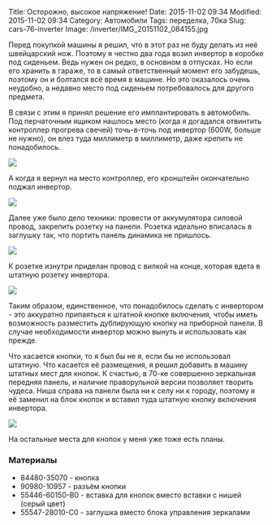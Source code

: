Title: Осторожно, высокое напряжение!
Date: 2015-11-02 09:34
Modified: 2015-11-02 09:34
Category: Автомобили
Tags: переделка, 70ка
Slug: cars-76-inverter
Image: /inverter/IMG_20151102_084155.jpg

Перед покупкой машины я решил, что в этот раз не буду делать из неё швейцарский нож. Поэтому я честно два года возил инвертор в коробке под сиденьем. Ведь нужен он редко, в основном в отпусках. Но если его хранить в гараже, то в самый ответственный момент его забудешь, поэтому он и болтался всё время в машине. Но это оказалось очень неудобно, а недавно место под сиденьем потребовалось для другого предмета.

В связи с этим я принял решение его имплантировать в автомобиль. Под перчаточным ящиком нашлось место (когда я догадался отвинтить контроллер прогрева свечей) точь-в-точь под инвертор (600W, больше не нужно), он влез туда миллиметр в миллиметр, даже крепить не понадобилось.

<!-- PELICAN_END_SUMMARY -->

![]({attach}inverter/IMG_20151017_130613.jpg)

А когда я вернул на место контроллер, его кронштейн окончательно поджал инвертор.

![]({attach}inverter/IMG_20151024_145359.jpg)

Далее уже было дело техники: провести от аккумулятора силовой провод, закрепить розетку на панели. Розетка идеально вписалась в заглушку так, что портить панель динамика не пришлось.

![]({attach}inverter/IMG_20151102_084133.jpg)

К розетке изнутри приделан провод с вилкой на конце, которая вдета в штатную розетку инвертора.

![]({attach}inverter/IMG_20151102_084112.jpg)

Таким образом, единственное, что понадобилось сделать с инвертором - это аккуратно припаяться к штатной кнопке включения, чтобы иметь возможность разместить дублирующую кнопку на приборной панели. В случае необходимости инвертор можно вынуть и использовать как прежде.

Что касается кнопки, то я был бы не я, если бы не использовал штатную. Что касается её размещения, я решил добавить в машину штатных мест для кнопок. К счастью, в 70-ке совершенно зеркальная передняя панель, и наличие праворульной версии позволяет творить чудеса. Ниша справа на панели была ни к селу ни к городу, поэтому я её заменил на блок кнопок и вставил туда штатную кнопку включения инвертора.

![]({attach}inverter/IMG_20151102_084155.jpg)

На остальные места для кнопок у меня уже тоже есть планы.

### Материалы ###

- 84480-35070 - кнопка
- 90980-10957 - разъём кнопки
- 55446-60150-B0 - вставка для кнопок вместо вставки с нишей (серый цвет)
- 55547-28010-C0 - заглушка вместо блока управления зеркалами
